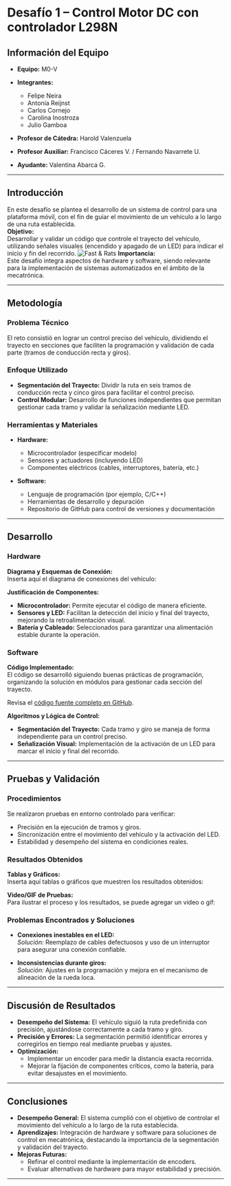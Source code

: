 # Desafío 1 – Control Motor DC con controlador L298N

## Información del Equipo

- **Equipo:** M0-V
- **Integrantes:**  
  - Felipe Neira  
  - Antonia Reijnst  
  - Carlos Cornejo  
  - Carolina Inostroza  
  - Julio Gamboa  

- **Profesor de Cátedra:** Harold Valenzuela  
- **Profesor Auxiliar:** Francisco Cáceres V. / Fernando Navarrete U.  
- **Ayudante:** Valentina Abarca G.


---

## Introducción

En este desafío se plantea el desarrollo de un sistema de control para una plataforma móvil, con el fin de guiar el movimiento de un vehículo a lo largo de una ruta establecida.  
**Objetivo:**  
Desarrollar y validar un código que controle el trayecto del vehículo, utilizando señales visuales (encendido y apagado de un LED) para indicar el inicio y fin del recorrido.
![Fast & Rats](.A.png)
**Importancia:**  
Este desafío integra aspectos de hardware y software, siendo relevante para la implementación de sistemas automatizados en el ámbito de la mecatrónica.

---

## Metodología

### Problema Técnico

El reto consistió en lograr un control preciso del vehículo, dividiendo el trayecto en secciones que faciliten la programación y validación de cada parte (tramos de conducción recta y giros).

### Enfoque Utilizado

- **Segmentación del Trayecto:** Dividir la ruta en seis tramos de conducción recta y cinco giros para facilitar el control preciso.
- **Control Modular:** Desarrollo de funciones independientes que permitan gestionar cada tramo y validar la señalización mediante LED.

### Herramientas y Materiales

- **Hardware:**  
  - Microcontrolador (especificar modelo)  
  - Sensores y actuadores (incluyendo LED)  
  - Componentes eléctricos (cables, interruptores, batería, etc.)

- **Software:**  
  - Lenguaje de programación (por ejemplo, C/C++)  
  - Herramientas de desarrollo y depuración  
  - Repositorio de GitHub para control de versiones y documentación

---

## Desarrollo

### Hardware

**Diagrama y Esquemas de Conexión:**  
Inserta aquí el diagrama de conexiones del vehículo:


**Justificación de Componentes:**  
- **Microcontrolador:** Permite ejecutar el código de manera eficiente.  
- **Sensores y LED:** Facilitan la detección del inicio y final del trayecto, mejorando la retroalimentación visual.  
- **Batería y Cableado:** Seleccionados para garantizar una alimentación estable durante la operación.

### Software

**Código Implementado:**  
El código se desarrolló siguiendo buenas prácticas de programación, organizando la solución en módulos para gestionar cada sección del trayecto.

Revisa el [código fuente completo en GitHub](https://github.com/CarlosCornejoM/Desafio-1-M0-V).

**Algoritmos y Lógica de Control:**  
- **Segmentación del Trayecto:** Cada tramo y giro se maneja de forma independiente para un control preciso.  
- **Señalización Visual:** Implementación de la activación de un LED para marcar el inicio y final del recorrido.

---

## Pruebas y Validación

### Procedimientos

Se realizaron pruebas en entorno controlado para verificar:

- Precisión en la ejecución de tramos y giros.
- Sincronización entre el movimiento del vehículo y la activación del LED.
- Estabilidad y desempeño del sistema en condiciones reales.

### Resultados Obtenidos

**Tablas y Gráficos:**  
Inserta aquí tablas o gráficos que muestren los resultados obtenidos:


**Video/GIF de Pruebas:**  
Para ilustrar el proceso y los resultados, se puede agregar un video o gif:


### Problemas Encontrados y Soluciones

- **Conexiones inestables en el LED:**  
  *Solución:* Reemplazo de cables defectuosos y uso de un interruptor para asegurar una conexión confiable.

- **Inconsistencias durante giros:**  
  *Solución:* Ajustes en la programación y mejora en el mecanismo de alineación de la rueda loca.

---

## Discusión de Resultados

- **Desempeño del Sistema:** El vehículo siguió la ruta predefinida con precisión, ajustándose correctamente a cada tramo y giro.  
- **Precisión y Errores:** La segmentación permitió identificar errores y corregirlos en tiempo real mediante pruebas y ajustes.  
- **Optimización:**  
  - Implementar un encoder para medir la distancia exacta recorrida.
  - Mejorar la fijación de componentes críticos, como la batería, para evitar desajustes en el movimiento.

---

## Conclusiones

- **Desempeño General:** El sistema cumplió con el objetivo de controlar el movimiento del vehículo a lo largo de la ruta establecida.  
- **Aprendizajes:** Integración de hardware y software para soluciones de control en mecatrónica, destacando la importancia de la segmentación y validación del trayecto.  
- **Mejoras Futuras:**  
  - Refinar el control mediante la implementación de encoders.
  - Evaluar alternativas de hardware para mayor estabilidad y precisión.

---

